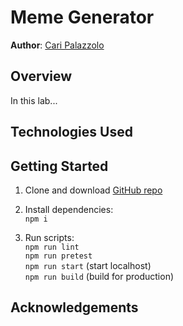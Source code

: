 # Meme Generator

**Author**: [Cari Palazzolo](https://github.com/caripizza)

## Overview
In this lab...

## Technologies Used


## Getting Started
1. Clone and download [GitHub repo](https://github.com/caripizza/meme-generator)
1. Install dependencies:\
`npm i`

3. Run scripts:\
`npm run lint`\
`npm run pretest`\
`npm run start` (start localhost)\
`npm run build` (build for production)

## Acknowledgements
